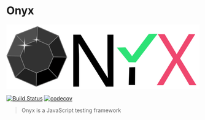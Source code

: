 # Onyx
![Onyx logo](packages/docs/.vuepress/public/onyx-logo-sm.svg)

[![Build Status](https://travis-ci.org/onyxjs/onyx.svg?branch=master)](https://travis-ci.org/onyxjs/onyx)
[![codecov](https://codecov.io/gh/onyxjs/onyx/branch/master/graph/badge.svg)](https://codecov.io/gh/onyxjs/onyx)

> Onyx is a JavaScript testing framework

